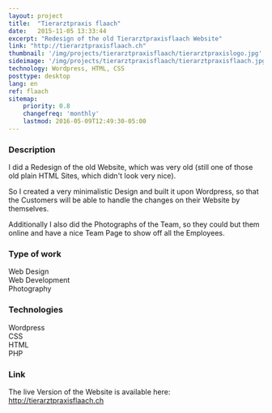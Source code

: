 ```yaml
---
layout: project
title:  "Tierarztpraxis flaach"
date:   2015-11-05 13:33:44
excerpt: "Redesign of the old Tierarztpraxisflaach Website"
link: "http://tierarztpraxisflaach.ch"
thumbnail: '/img/projects/tierarztpraxisflaach/tierarztpraxislogo.jpg'
sideimage: '/img/projects/tierarztpraxisflaach/tierarztpraxisflaach.jpg'
technology: Wordpress, HTML, CSS
posttype: desktop
lang: en
ref: flaach
sitemap:
    priority: 0.8
    changefreq: 'monthly'
    lastmod: 2016-05-09T12:49:30-05:00
---
```


### Description

I did a Redesign of the old Website, which was very old (still one of those old plain HTML Sites, which didn't look very nice).

So I created a very minimalistic Design and built it upon Wordpress, so that the Customers will be able to handle the changes on their Website by themselves.

Additionally I also did the Photographs of the Team, so they could but them online and have a nice Team Page to show off all the Employees.

### Type of work

Web Design  
Web Development  
Photography

### Technologies

Wordpress  
CSS  
HTML  
PHP

### Link
The live Version of the Website is available here:  
<a itemprop="url" href="http://tierarztpraxisflaach.ch">http://tierarztpraxisflaach.ch</a>
